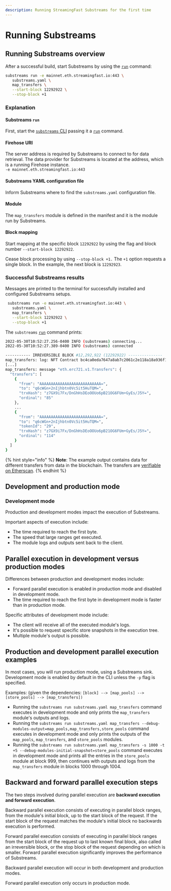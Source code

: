 ```yaml
---
description: Running StreamingFast Substreams for the first time
---
```


# Running Substreams

## Running Substreams overview

After a successful build, start Substreams by using the [`run`](https://substreams.streamingfast.io/reference-and-specs/command-line-interface#run) command:

```bash
substreams run -e mainnet.eth.streamingfast.io:443 \
   substreams.yaml \
   map_transfers \
   --start-block 12292922 \
   --stop-block +1
```

### Explanation

#### Substreams `run`

First, start the [`substreams` CLI](../reference-and-specs/command-line-interface.md) passing it a [`run`](https://substreams.streamingfast.io/reference-and-specs/command-line-interface#run) command.

#### Firehose URI

The server address is required by Substreams to connect to for data retrieval. The data provider for Substreams is located at the address, which is a running Firehose instance.\
`-e mainnet.eth.streamingfast.io:443`

#### Substreams YAML configuration file

Inform Substreams where to find the `substreams.yaml` configuration file.

#### Module

The `map_transfers` module is defined in the manifest and it is the module run by Substreams.

#### Block mapping

Start mapping at the specific block `12292922` by using the flag and block number `--start-block 12292922`.

Cease block processing by using `--stop-block +1.` The `+1` option requests a single block. In the example, the next block is `12292923`.

### Successful Substreams results

Messages are printed to the terminal for successfully installed and configured Substreams setups.

```bash
 substreams run -e mainnet.eth.streamingfast.io:443 \
   substreams.yaml \
   map_transfers \
   --start-block 12292922 \
   --stop-block +1
```

The `substreams` [`run`](https://substreams.streamingfast.io/reference-and-specs/command-line-interface#run) command prints:

```bash
2022-05-30T10:52:27.256-0400 INFO (substreams) connecting...
2022-05-30T10:52:27.389-0400 INFO (substreams) connected

----------- IRREVERSIBLE BLOCK #12,292,922 (12292922) ---------------
map_transfers: log: NFT Contract bc4ca0eda7647a8ab7c2061c2e118a18a936f13d invoked
[...]
map_transfers: message "eth.erc721.v1.Transfers": {
  "transfers": [
    {
      "from": "AAAAAAAAAAAAAAAAAAAAAAAAAAA=",
      "to": "q6cWGn+2nIjhbtn0Vc5it5HuTQM=",
      "trxHash": "z7GX9i7Fx/DnGhHsDEoOOUo6pB21OG6FUm+GyEs/J5Y=",
      "ordinal": "85"
    },
    ...
    {
      "from": "AAAAAAAAAAAAAAAAAAAAAAAAAAA=",
      "to": "q6cWGn+2nIjhbtn0Vc5it5HuTQM=",
      "tokenId": "29",
      "trxHash": "z7GX9i7Fx/DnGhHsDEoOOUo6pB21OG6FUm+GyEs/J5Y=",
      "ordinal": "114"
    }
  ]
}
```

{% hint style="info" %}
**Note**: The example output contains data for different transfers from data in the blockchain. The transfers are [verifiable on Etherscan](https://etherscan.io/tx/0xcfb197f62ec5c7f0e71a11ec0c4a0e394a3aa41db5386e85526f86c84b3f2796).
{% endhint %}

## Development and production mode

### Development mode

Production and development modes impact the execution of Substreams.

&#x20;Important aspects of execution include:

* The time required to reach the first byte.
* The speed that large ranges get executed.
* The module logs and outputs sent back to the client.

## Parallel execution in development versus production modes

Differences between production and development modes include:

* Forward parallel execution is enabled in production mode and disabled in development mode.
* The time required to reach the first byte in development mode is faster than in production mode.

Specific attributes of development mode include:

* The client will receive all of the executed module's logs.
* It's possible to request specific store snapshots in the execution tree.
* Multiple module's output is possible.

## Production and development parallel execution examples

In most cases, you will run production mode, using a Substreams sink. Development mode is enabled by default in the CLI unless the `-p` flag is specified.

Examples: (given the dependencies: `[block] --> [map_pools] --> [store_pools] --> [map_transfers])`

* Running the `substreams run substreams.yaml map_transfers` command executes in development mode and only prints the `map_transfers` module's outputs and logs.
* Running the `substreams run substreams.yaml map_transfers --debug-modules-output=map_pools,map_transfers,store_pools` command executes in development mode and only prints the outputs of the `map_pools`, `map_transfers`, and `store_pools` modules.
* Running the `substreams run substreams.yaml map_transfers -s 1000 -t +5 --debug-modules-initial-snapshot=store_pools` command executes in development mode and prints all the entries in the `store_pools` module at block 999, then continues with outputs and logs from the `map_transfers` module in blocks 1000 through 1004.

## Backward and forward parallel execution steps

The two steps involved during parallel execution are **backward execution and forward execution**.

Backward parallel execution consists of executing in parallel block ranges, from the module's initial block, up to the start block of the request. If the start block of the request matches the module's initial block no backwards execution is performed.

Forward parallel execution consists of executing in parallel block ranges from the start block of the request up to last known final block, also called an irreversible block, or the stop block of the request depending on which is smaller. Forward parallel execution significantly improves the performance of Substreams.

Backward parallel execution will occur in both development and production modes.&#x20;

Forward parallel execution only occurs in production mode.

